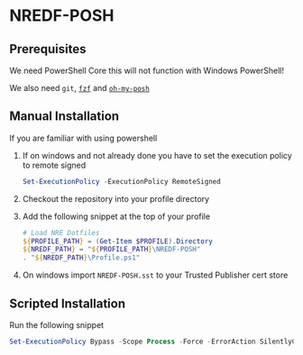 # NREDF-POSH

## Prerequisites

We need PowerShell Core this will not function with Windows PowerShell!

We also need `git`, [`fzf`](https://github.com/junegunn/fzf) and [`oh-my-posh`](https://ohmyposh.dev/)

## Manual Installation

If you are familiar with using powershell

1. If on windows and not already done you have to set the execution policy to remote signed

    ```powershell
    Set-ExecutionPolicy -ExecutionPolicy RemoteSigned
    ```

1. Checkout the repository into your profile directory

1. Add the following snippet at the top of your profile

    ```powershell
    # Load NRE Dotfiles
    ${PROFILE_PATH} = (Get-Item $PROFILE).Directory
    ${NREDF_PATH} = "${PROFILE_PATH}\NREDF-POSH"
    . "${NREDF_PATH}\Profile.ps1"
    ```

1. On windows import `NREDF-POSH.sst` to your Trusted Publisher cert store

## Scripted Installation

Run the following snippet

```powershell
Set-ExecutionPolicy Bypass -Scope Process -Force -ErrorAction SilentlyContinue; Invoke-Expression ((New-Object System.Net.WebClient).DownloadString('https://raw.githubusercontent.com/NemesisRE/NREDF-POSH/main/install.ps1'))
```
